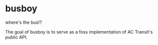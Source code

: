 # busboy
where's the bus!?

The goal of busboy is to serve as a foss implementation of AC Transit's public API.
